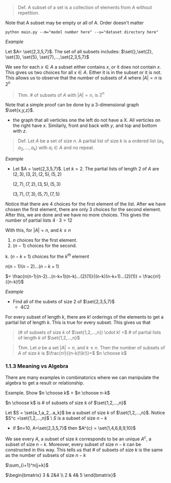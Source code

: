 > Def. A subset of a set is a collection of elements from $A$ without repetition.



Note that A subset may be empty or all of A. Order doesn't matter

`python main.py --m="model number here" --u="dataset directory here"`

*Example*

Let $A= \set{2,3,5,7}$. The set of all subsets includes: $\set{},\set{2}, \set{3}, \set{5}, \set{7},...,\set{2,3,5,7}$



We see for each $x \in A$ a subset either contains $x$, or it does not contain $x$. This gives us two choices for all $x \in A$. Either it is in the subset or it is not. This allows us to observe that the number of subsets of $A$ where $|A|=n$ is $2^n$



> Thm. # of subsets of $A$ with $|A|=n$, is $2^n$



Note that a simple proof can be done by a 3-dimensional graph $\set{x,y,z}$.

- the graph that all verticles one the left do not have a X. All verticles on the right have $x$. Similarly, front and back with $y$, and top and bottom with $z$.



> Def. Let $A$ be a set of size $n$. A partial list of size $k$ is a ordered list $(a_1, a_2,...,a_k)$ with $a_i \in A$ and no repeat.



*Example*

- Let $A = \set{2,3,5,7}$. Let $k=2$. The partial lists of length $2$ of $A$ are $(2,3),(3,2),(2,5),(5,2)$

  $(2,7),(7,2),(3,5),(5,3)$

  $(3,7),(7,3),(5,7),(7,5)$

  

Notice that there are $4$ choices for the first element of the list. After we have chosen the first element,  there are only 3 choices for the second element. After this, we are done and we have no more choices. This gives the number of partial lists $4 \cdot 3 =12$

With this, for $|A| =n$, and $k \leq n$ 

1. $n$ choices for the first element.
2. $(n-1)$ choices for the second.

  k.  $(n-k+1)$ choices for the $k^{th}$ element

$n(n-1)(n-2)...(n-k+1)$

$= \frac{n(n-1)(n-2)...(n-k+1)(n-k)...(2)(1)}{(n-k)(n-k+1)...(2)(1)} = \frac{n!}{(n-k)!}$ 





*Example*

- Find all of the subets of size $2$ of $\set{2,3,5,7}$ 
  - $4C2$ 



For every subset of length $k$, there are $k!$ orderings of the elements to get a partial list of length $k$. This is true for every subset. This gives us that

> (# of subsets of size $k$ of $\set{1,2,...,n}) \cdot k! =$ # of partial lists of length $k$ of $\set{1,2,...,n}$



> Thm. Let $a$ be a set $|A| =n$, and $k\leq n$. Then the number of subsets of $A$ of size $k$ is $\frac{n!}{(n-k)!(k!)}=$ $n \choose k$





### 1.1.3 Meaning vs Algebra

There are many examples in combinatorics where we can manipulate the algebra to get a result or relationship. 



Example. Show $n \choose k$ = $n \choose n-k$



$n \choose k$ is # of subsets of size $k$ of $\set{1,2,...,n}$

Let $S = \set{a_1,a_2,..a_k}$ be a subset of size $k$ of $\set{1,2,...,n}$. Notice $S^c =\set{1,2,...,n}$ \ $S$ is a subset of size $n-k$

- if $n=10, A=\set{2,3,5,7}$ then $A^{c} = \set{1,4,6,8,9,10}$

We see every $A$, a subset of size $k$ corresponds to be an unique $A^c$, a subset of size $n-k$. Moreover, every subset of size $n-k$ can be constructed in this way. This tells us that # of subsets of size $k$ is the same as the number of subsets of size $n-k$



$\sum_{i+1}^n{j+k}$

$\begin{bmatrix} 3 & 2&4 \\ 2 & 4& 5 \end{bmatrix}$

































